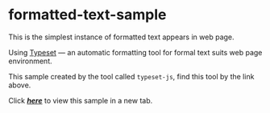 # formatted-text-sample
This is the simplest instance of formatted text appears in web page.

Using <a href="https://github.com/davidmerfield/Typeset" target="_blank">Typeset</a> — an automatic formatting tool for formal text suits web page environment.

This sample created by the tool called `typeset-js`, find this tool by the link above.

Click <a href="http://starkshaw.github.io/formatted-text-sample" target="_blank">__*here*__</a> to view this sample in a new tab.
